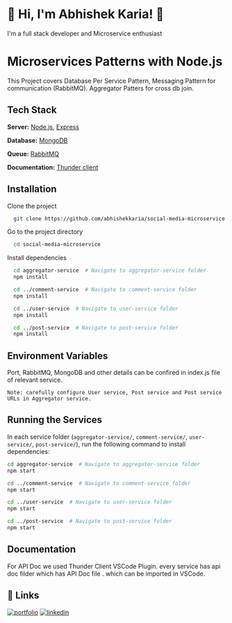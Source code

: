 
# 🚀 Hi, I'm Abhishek Karia! 👋
I'm a full stack developer and Microservice enthusiast 


# Microservices Patterns with Node.js

This Project covers Database Per Service Pattern, Messaging Pattern for communication (RabbitMQ). Aggregator Patters for cross db join.


## Tech Stack

**Server:** [Node.js](https://nodejs.org/en/download), [Express](https://expressjs.com/)


**Database:** [MongoDB](https://www.mongodb.com/docs/manual/installation/)

**Queue:** [RabbitMQ](https://www.rabbitmq.com/download.html)

**Documentation:** [Thunder client](https://www.thunderclient.com/)


## Installation

Clone the project

```bash
  git clone https://github.com/abhishekkaria/social-media-microservice
```

Go to the project directory

```bash
  cd social-media-microservice
```

Install dependencies

```bash
  cd aggregator-service  # Navigate to aggregator-service folder
  npm install

  cd ../comment-service  # Navigate to comment-service folder
  npm install

  cd ../user-service  # Navigate to user-service folder
  npm install

  cd ../post-service  # Navigate to post-service folder
  npm install

```


## Environment Variables

Port, RabbitMQ, MongoDB and other details can be confired in index.js file of relevant service.

`Note: carefully configure User service, Post service and Post service URLs in Aggregator service.`


## Running the Services

In each service folder (`aggregator-service/`, `comment-service/`, `user-service/`, `post-service/`), run the following command to install dependencies:

```bash
cd aggregator-service  # Navigate to aggregator-service folder
npm start

cd ../comment-service  # Navigate to comment-service folder
npm start

cd ../user-service  # Navigate to user-service folder
npm start

cd ../post-service  # Navigate to post-service folder
npm start
```


## Documentation

For API Doc we used Thunder Client VSCode Plugin. every service has api doc filder which has API Doc file . which can be imported in VSCode.


## 🔗 Links
[![portfolio](https://img.shields.io/badge/my_portfolio-000?style=for-the-badge&logo=ko-fi&logoColor=white)](https://katherineoelsner.com/)
[![linkedin](https://img.shields.io/badge/linkedin-0A66C2?style=for-the-badge&logo=linkedin&logoColor=white)](https://www.linkedin.com/in/abhishek-karia-8b8370149/)
